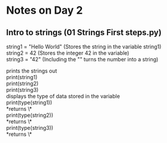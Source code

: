 # Notes on Day 2

## Intro to strings (01 Strings First steps.py)

string1 = "Hello World" (Stores the string in the variable string1)<br>
string2 = 42 (Stores the integer 42 in the variable)<br>
string3 = "42" (Including the "" turns the number into a string)<br>
<p>
prints the strings out<br>
print(string1)<br>
print(string2)<br>
print(string3)<br>
displays the type of data stored in the variable<br>
print(type(string1))<br>
*returns \<class \'str\'\>*<br>
print(type(string2))<br>
*returns \<class \'int\'\>*<br>
print(type(string3))<br>
*returns \<class \'str\'\>*<br>